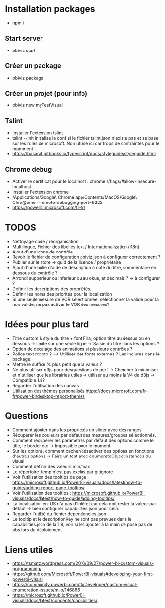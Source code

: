 # Installation packages
- npm i

## Start server
- pbiviz start

## Créer un package
- pbiviz package

## Créer un projet (pour info)
- pbiviz new myTestVisual

## Tslint
- Installer l'extension tslint
- tslint --init initialise la conf si le fichier tslint.json n'existe pas et se base sur les rules de microsoft. Non utilisé ici car trops de contraintes pour le momment...
- https://basarat.gitbooks.io/typescript/docs/styleguide/styleguide.html

## Chrome debug
- Activer le certificat pour le localhost : chrome://flags/#allow-insecure-localhost
- Installer l'extension chrome
- /Applications/Google\ Chrome.app/Contents/MacOS/Google\ Chrx@ome --remote-debugging-port=9222
- https://powerbi.microsoft.com/fr-fr/

# TODOS
- Nettoyage code / réorganisation
- Multilingue, Fichier des libellés text / Internationalization (i18n)
- Ajout d'une icone de contrôle
- Revoir le fichier de configuration pbiviz.json à configurer correctement ?
- Publier sur le store -> quid de la licence / propriétaire
- Ajout d'une bulle d'aide de description à coté du titre, commentaire en dessous du contrôle ?
- Arrondi supperieur ou inferieur ou au okus, et décimals ? -> à configurer ?
- Définir les descriptions des propriétés.
- Définir les noms des priorités pour la localization
- Si une seule mesure de VOR sélectionnée, sélectionner la valide pour la non valide, ne pas activer le VOR des mesures?

# Idées pour plus tard
- Titre custom & style du titre + font Fira, option titre au dessus ou en dessous -> limite sur une seule ligne -> Saisie du titre dans les options ?
- Option de décalage des animations si plusieurs contrôles ?
- Police text roboto  ? --> Utiiliser des fonts externes ? Les inclures dans le package.
- Mettre le suffixe % plus petit que la valeur ?
- Ne plus utiliser d3js pour desquestions de perf -> Chercher à minimiser et n'utiliser que les librairies utiles -> utiliser au moins la V4 de d3js -> Compatible 1.8?
- Regarder l'utilisation des canvas
- Utilisation des thèmes personalisés https://docs.microsoft.com/fr-fr/power-bi/desktop-report-themes

# Questions
- Comment ajouter dans les propriétés un slider avec des ranges
- Récupérer les couleurs par défaut des mesures/groupes sélectionnés.
- Comment récupérer les paramètres par défaut des options comme le title, le border etc -> Impossible pour le moment
- Sur les options, comment cacher/désactiver des options en fonctions d'autres options -> Faire un test avec enumerateObjectInstances du visual
- Comment définir des valeurs min/max
- Le répertoire .temp n'est pas exclus par gitignore
- Voir l'utilisation des tooltips de page : https://microsoft.github.io/PowerBI-visuals/docs/latest/how-to-guide/adding-report-page-tooltips/
- Voir l'utilisation des tooltips : https://microsoft.github.io/PowerBI-visuals/docs/latest/how-to-guide/adding-tooltips/
- La localisation en-US n'a pas d'intéret car cela doit rester la valeur par défaut -> bien configurer capabilities.json pour cela.
- Regarder l'utilité du fichier dependencies.json
- Le tooltip et le descriptionKey ne sont pas prévues dans le capabilities.json de la 1.8, voir si les ajouter à la main de pose pas de pbs lors du déploiement 

# Liens utiles
- https://tsmatz.wordpress.com/2016/09/27/power-bi-custom-visuals-programming/
- https://github.com/Microsoft/PowerBI-visuals#developing-your-first-powerbi-visual
- https://community.powerbi.com/t5/Developer/custom-visual-enumeration-issues/m-p/146866
- https://microsoft.github.io/PowerBI-visuals/docs/latest/concepts/capabilities/